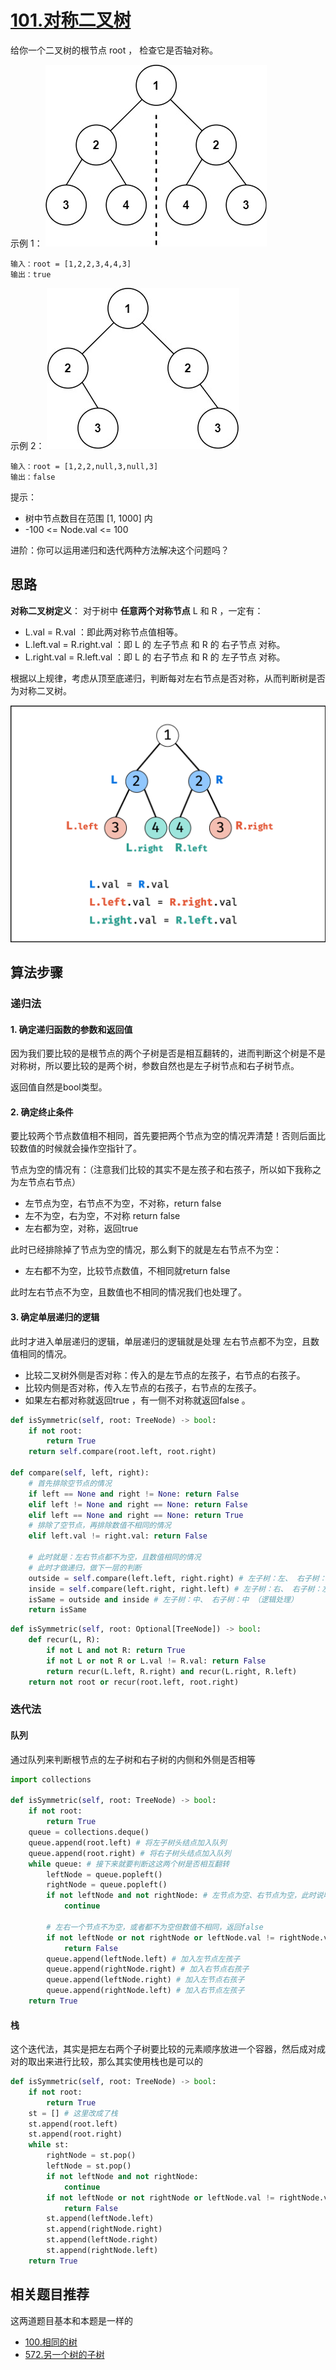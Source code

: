 # [101.对称二叉树](https://leetcode.cn/problems/symmetric-tree/description/)

给你一个二叉树的根节点 root ， 检查它是否轴对称。

示例 1：
![](asserts/101/01.png)
```
输入：root = [1,2,2,3,4,4,3]
输出：true
```

示例 2：
![](asserts/101/02.png)
```
输入：root = [1,2,2,null,3,null,3]
输出：false
```

提示：
- 树中节点数目在范围 [1, 1000] 内
- -100 <= Node.val <= 100
 
进阶：你可以运用递归和迭代两种方法解决这个问题吗？

## 思路

**对称二叉树定义**： 对于树中 **任意两个对称节点** L 和 R ，一定有：

- L.val = R.val ：即此两对称节点值相等。
- L.left.val = R.right.val ：即 L 的 左子节点 和 R 的 右子节点 对称。
- L.right.val = R.left.val ：即 L 的 右子节点 和 R 的 左子节点 对称。

根据以上规律，考虑从顶至底递归，判断每对左右节点是否对称，从而判断树是否为对称二叉树。

![](asserts/101/03.png)

## 算法步骤

### 递归法

#### 1. 确定递归函数的参数和返回值

因为我们要比较的是根节点的两个子树是否是相互翻转的，进而判断这个树是不是对称树，所以要比较的是两个树，参数自然也是左子树节点和右子树节点。

返回值自然是bool类型。

#### 2. 确定终止条件

要比较两个节点数值相不相同，首先要把两个节点为空的情况弄清楚！否则后面比较数值的时候就会操作空指针了。

节点为空的情况有：（注意我们比较的其实不是左孩子和右孩子，所以如下我称之为左节点右节点）

- 左节点为空，右节点不为空，不对称，return false
- 左不为空，右为空，不对称 return false
- 左右都为空，对称，返回true

此时已经排除掉了节点为空的情况，那么剩下的就是左右节点不为空：

- 左右都不为空，比较节点数值，不相同就return false

此时左右节点不为空，且数值也不相同的情况我们也处理了。

#### 3. 确定单层递归的逻辑

此时才进入单层递归的逻辑，单层递归的逻辑就是处理 左右节点都不为空，且数值相同的情况。

- 比较二叉树外侧是否对称：传入的是左节点的左孩子，右节点的右孩子。
- 比较内侧是否对称，传入左节点的右孩子，右节点的左孩子。
- 如果左右都对称就返回true ，有一侧不对称就返回false 。

```python
def isSymmetric(self, root: TreeNode) -> bool:
    if not root:
        return True
    return self.compare(root.left, root.right)
    
def compare(self, left, right):
    # 首先排除空节点的情况
    if left == None and right != None: return False
    elif left != None and right == None: return False
    elif left == None and right == None: return True
    # 排除了空节点，再排除数值不相同的情况
    elif left.val != right.val: return False
    
    # 此时就是：左右节点都不为空，且数值相同的情况
    # 此时才做递归，做下一层的判断
    outside = self.compare(left.left, right.right) # 左子树：左、 右子树：右
    inside = self.compare(left.right, right.left) # 左子树：右、 右子树：左
    isSame = outside and inside # 左子树：中、 右子树：中 （逻辑处理）
    return isSame
```

```python
def isSymmetric(self, root: Optional[TreeNode]) -> bool:
    def recur(L, R):
        if not L and not R: return True
        if not L or not R or L.val != R.val: return False
        return recur(L.left, R.right) and recur(L.right, R.left)
    return not root or recur(root.left, root.right)
```


### 迭代法

#### 队列
通过队列来判断根节点的左子树和右子树的内侧和外侧是否相等

```python
import collections

def isSymmetric(self, root: TreeNode) -> bool:
    if not root:
        return True
    queue = collections.deque()
    queue.append(root.left) # 将左子树头结点加入队列
    queue.append(root.right) # 将右子树头结点加入队列
    while queue: # 接下来就要判断这这两个树是否相互翻转
        leftNode = queue.popleft()
        rightNode = queue.popleft()
        if not leftNode and not rightNode: # 左节点为空、右节点为空，此时说明是对称的
            continue
        
        # 左右一个节点不为空，或者都不为空但数值不相同，返回false
        if not leftNode or not rightNode or leftNode.val != rightNode.val:
            return False
        queue.append(leftNode.left) # 加入左节点左孩子
        queue.append(rightNode.right) # 加入右节点右孩子
        queue.append(leftNode.right) # 加入左节点右孩子
        queue.append(rightNode.left) # 加入右节点左孩子
    return True
```

#### 栈

这个迭代法，其实是把左右两个子树要比较的元素顺序放进一个容器，然后成对成对的取出来进行比较，那么其实使用栈也是可以的

```python
def isSymmetric(self, root: TreeNode) -> bool:
    if not root:
        return True
    st = [] # 这里改成了栈
    st.append(root.left)
    st.append(root.right)
    while st:
        rightNode = st.pop()
        leftNode = st.pop()
        if not leftNode and not rightNode:
            continue
        if not leftNode or not rightNode or leftNode.val != rightNode.val:
            return False
        st.append(leftNode.left)
        st.append(rightNode.right)
        st.append(leftNode.right)
        st.append(rightNode.left)
    return True
```

## 相关题目推荐

这两道题目基本和本题是一样的

* [100.相同的树](https://leetcode.cn/problems/same-tree/)
* [572.另一个树的子树](https://leetcode.cn/problems/subtree-of-another-tree/)
